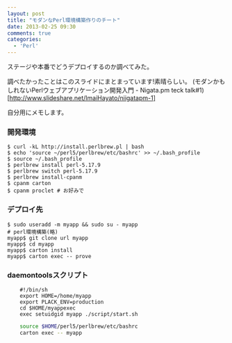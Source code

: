 ```yaml
---
layout: post
title: "モダンなPerl環境構築作りのチート"
date: 2013-02-25 09:30
comments: true
categories: 
  - 'Perl'
---
```


ステージや本番でどうデプロイするのか調べてみた。

調べたかったことはこのスライドにまとまっています!素晴らしい。
(モダンかもしれないPerlウェブアプリケーション開発入門 - Nigata.pm teck talk#1)[http://www.slideshare.net/ImaiHayato/niigatapm-1]

自分用にメモします。

### 開発環境

    $ curl -kL http://install.perlbrew.pl | bash
    $ echo 'source ~/perl5/perlbrew/etc/bashrc' >> ~/.bash_profile
    $ source ~/.bash_profile
    $ perlbrew install perl-5.17.9
    $ perlbrew switch perl-5.17.9
    $ perlbrew install-cpanm
    $ cpanm carton
    $ cpanm proclet # お好みで

### デプロイ先

    $ sudo useradd -m myapp && sudo su - myapp
    # perl環境構築(略)
    myapp$ git clone url myapp
    myapp$ cd myapp
    myapp$ carton install
    myapp$ carton exec -- prove

### daemontoolsスクリプト

``` daemontools script
    #!/bin/sh
    export HOME=/home/myapp
    export PLACK_ENV=production
    cd $HOME/myappexec
    exec setuidgid myapp ./script/start.sh
```

``` script/start.sh
    source $HOME/perl5/perlbrew/etc/bashrc
    carton exec -- myapp
```



